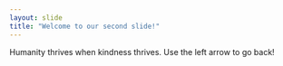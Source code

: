 ```yaml
---
layout: slide
title: "Welcome to our second slide!"
---
```

Humanity thrives when kindness thrives.
Use the left arrow to go back!

